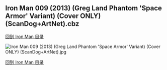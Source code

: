 ## Iron Man 009 (2013) (Greg Land Phantom 'Space Armor' Variant) (Cover ONLY) (ScanDog+ArtNet).cbz


[回到 Iron Man 目录](https://github.com/alicewish/markdown/blob/master/series/Iron-Man.md)


![Iron Man 009 (2013) (Greg Land Phantom 'Space Armor' Variant) (Cover ONLY) (ScanDog+ArtNet).jpg](https://wx1.sinaimg.cn/large/6a9fdecaly1fr0vzcx6u4j21401q01kx.jpg)

[回到 Iron Man 目录](https://github.com/alicewish/markdown/blob/master/series/Iron-Man.md)

